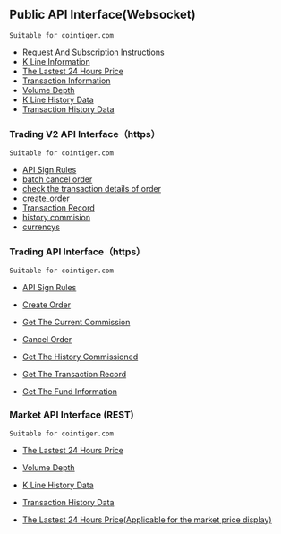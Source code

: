## Public API Interface(Websocket)


```
Suitable for cointiger.com
```
- [Request And Subscription Instructions](/cointiger/api-docs-en/wiki/Public-Request-And-Subscription-Instructions)
- [K Line Information](/cointiger/api-docs-en/wiki/Public-K-Line-Information)
- [The Lastest 24 Hours Price](/cointiger/api-docs-en/wiki/Public-The-Lastest-24-Hours-Price)
- [Transaction Information](/cointiger/api-docs-en/wiki/Public-Transaction-Information)
- [Volume Depth](/cointiger/api-docs-en/wiki/Public-Volume-Depth)
- [K Line History Data](/cointiger/api-docs-en/wiki/Public-K-Line-History-Data)
- [Transaction History Data](/cointiger/api-docs-en/wiki/Public-Transaction-History-Data)



### Trading V2 API Interface（https）

```
Suitable for cointiger.com
```

- [API Sign Rules](/cointiger/api-docs-en/wiki/Trading-API-Sign-Rules)
- [batch cancel order](/cointiger/api-docs-en/wiki/batch-cancel-order（V2）)
- [check the transaction details of order](/cointiger/api-docs-en/wiki/check-the-transaction-details-of-order-(V2))
- [create_order](/cointiger/api-docs-en/wiki/Create-Order-(V2))
- [Transaction Record](/cointiger/api-docs-en/wiki/Get-The-Transaction-Record-(V2))
- [history commision](/cointiger/api-docs-en/wiki/query-for-the-current-commission,-history-commision-(V2))
- [currencys](/cointiger/api-docs-en/wiki/currencys-（V2）)

### Trading API Interface（https）

```
Suitable for cointiger.com
```
- [API Sign Rules](/cointiger/api-docs-en/wiki/Trading-API-Sign-Rules)

- [Create Order](/cointiger/api-docs-en/wiki/Trading-Create-Order)

- [Get The Current Commission](/cointiger/api-docs-en/wiki/Trading-Get-The-Current-Commission)

- [Cancel Order](/cointiger/api-docs-en/wiki/Trading-Cancel-Order)

- [Get The History Commissioned](/cointiger/api-docs-en/wiki/Trading-Get-The-History-Commissioned)

- [Get The Transaction Record](/cointiger/api-docs-en/wiki/Trading-Get-The-Transaction-Record)

- [Get The  Fund  Information](/cointiger/api-docs-en/wiki/Trading-Get-The-Fund-Information)

### Market API Interface (REST)
```
Suitable for cointiger.com
```
- [The Lastest 24 Hours Price](/cointiger/api-docs-en/wiki/REST-market-price-lastest-24hours)

- [Volume Depth](/cointiger/api-docs-en/wiki/REST-volume-depth)

- [K Line History Data](/cointiger/api-docs-en/wiki/REST-k-line-history-data)

- [Transaction History Data](/cointiger/api-docs-en/wiki/REST-transaction-history-data)

- [The Lastest 24 Hours Price(Applicable for the market price display)](/cointiger/api-docs-en/wiki/market-price-lastest-24hours-（Applicable-for-the-market-price-display）)